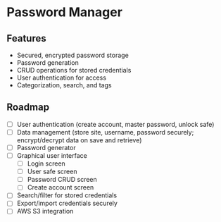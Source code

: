 # Password Manager

## Features

- Secured, encrypted password storage
- Password generation
- CRUD operations for stored credentials
- User authentication for access
- Categorization, search, and tags

## Roadmap

- [ ] User authentication (create account, master password, unlock safe)
- [ ] Data management (store site, username, password securely; encrypt/decrypt data on save and retrieve)
- [ ] Password generator
- [ ] Graphical user interface
  - [ ] Login screen
  - [ ] User safe screen
  - [ ] Password CRUD screen
  - [ ] Create account screen
- [ ] Search/filter for stored credentials
- [ ] Export/import credentials securely
- [ ] AWS S3 integration
